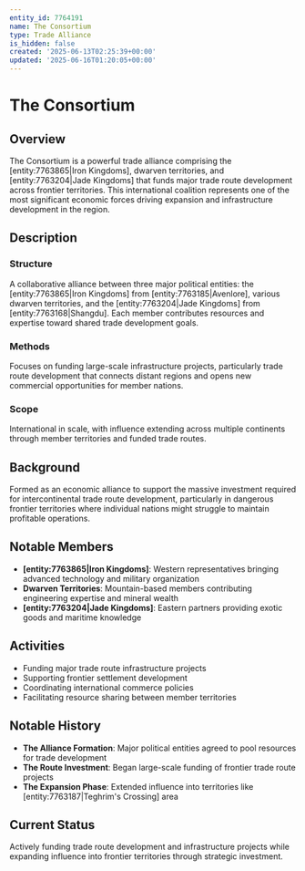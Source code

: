 ```yaml
---
entity_id: 7764191
name: The Consortium
type: Trade Alliance
is_hidden: false
created: '2025-06-13T02:25:39+00:00'
updated: '2025-06-16T01:20:05+00:00'
---
```


# The Consortium

## Overview

The Consortium is a powerful trade alliance comprising the [entity:7763865|Iron Kingdoms], dwarven territories, and [entity:7763204|Jade Kingdoms] that funds major trade route development across frontier territories. This international coalition represents one of the most significant economic forces driving expansion and infrastructure development in the region.

## Description

### Structure

A collaborative alliance between three major political entities: the [entity:7763865|Iron Kingdoms] from [entity:7763185|Avenlore], various dwarven territories, and the [entity:7763204|Jade Kingdoms] from [entity:7763168|Shangdu]. Each member contributes resources and expertise toward shared trade development goals.

### Methods

Focuses on funding large-scale infrastructure projects, particularly trade route development that connects distant regions and opens new commercial opportunities for member nations.

### Scope

International in scale, with influence extending across multiple continents through member territories and funded trade routes.

## Background

Formed as an economic alliance to support the massive investment required for intercontinental trade route development, particularly in dangerous frontier territories where individual nations might struggle to maintain profitable operations.

## Notable Members

- **[entity:7763865|Iron Kingdoms]**: Western representatives bringing advanced technology and military organization
- **Dwarven Territories**: Mountain-based members contributing engineering expertise and mineral wealth
- **[entity:7763204|Jade Kingdoms]**: Eastern partners providing exotic goods and maritime knowledge

## Activities

- Funding major trade route infrastructure projects
- Supporting frontier settlement development
- Coordinating international commerce policies
- Facilitating resource sharing between member territories

## Notable History

- **The Alliance Formation**: Major political entities agreed to pool resources for trade development
- **The Route Investment**: Began large-scale funding of frontier trade route projects
- **The Expansion Phase**: Extended influence into territories like [entity:7763187|Teghrim's Crossing] area

## Current Status

Actively funding trade route development and infrastructure projects while expanding influence into frontier territories through strategic investment.